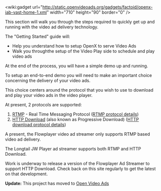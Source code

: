&lt;wiki:gadget url="http://static.openvideoads.org/gadgets/factoid/openx-iab-vast-home-1.xml" width="710" height="90" border="0" /&gt;

This section will walk you through the steps required to quickly get up and running with the video ad delivery technology.

The "Getting Started" guide will:

  * Help you understand how to setup OpenX to serve Video Ads
  * Walk you throughthe setup of the Video Play side to schedule and play video ads

At the end of the process, you will have a simple demo up and running.

To setup an end-to-end demo you will need to make an important choice concerning the delivery of your video ads.

This choice centers around the protocol that you wish to use to download and play your video ads in the video player.

At present, 2 protocols are supported:

  1. [RTMP](GettingStartedRTMP.md) - Real Time Messaging Protocol ([RTMP protocol details](http://en.wikipedia.org/wiki/Real_Time_Messaging_Protocol))
  1. [HTTP Download](GettingStartedHTTPDownload.md) (also known as Progressive Download) ([HTTP download protocol details](http://en.wikipedia.org/wiki/Progressive_download))

A present, the Flowplayer video ad streamer only supports RTMP based video ad delivery.

The Longtail JW Player ad streamer supports both RTMP and HTTP Download.

Work is underway to release a version of the Flowplayer Ad Streamer to support HTTP Download. Check back on this site regularly to get the latest on that development.

**Update:** This project has moved to [Open Video Ads](http://code.google.com/p/open-video-ads)